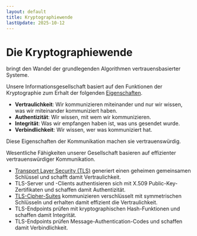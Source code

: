 ```yaml
---
layout: default
title: Kryptographiewende
lastUpdate: 2025-10-12
---
```

# Die Kryptographiewende

bringt den Wandel der grundlegenden Algorithmen vertrauensbasierter Systeme.

Unsere Informationsgesellschaft basiert auf den Funktionen der Kryptographie zum Erhalt der folgenden [Eigenschaften](https://de.wikipedia.org/wiki/Informationssicherheit#Motivation_und_Ziele_der_Informationssicherheit).

- __Vertraulichkeit__: Wir kommunizieren miteinander und nur wir wissen, was wir miteinander kommuniziert haben.
- __Authentizität__: Wir wissen, mit wem wir kommunizieren.
- __Integrität__: Was wir empfangen haben ist, was uns gesendet wurde.
- __Verbindlichkeit__: Wir wissen, wer was kommuniziert hat.

Diese Eigenschaften der Kommunikation machen sie vertrauenswürdig.

Wesentliche Fähigkeiten unserer Gesellschaft basieren auf effizienter vertrauenswürdiger Kommunikation.

- [Transport Layer Security (TLS)](https://datatracker.ietf.org/doc/html/rfc8446#section-1) generiert einen geheimen gemeinsamen Schlüssel und schafft damit Vertraulichkeit.
- TLS-Server und -Clients authentisieren sich mit X.509 Public-Key-Zertifikaten und schaffen damit Authentizität.
- [TLS-Cipher-Suites](https://datatracker.ietf.org/doc/html/rfc8446#section-4.1.2) kommunizieren verschlüsselt mit symmetrischen Schlüsseln und erhalten damit effizient die Vertraulichkeit.
- TLS-Endpoints prüfen mit kryptographischen Hash-Funktionen und schaffen damit Integrität.
- TLS-Endpoints prüfen Message-Authentication-Codes und schaffen damit Verbindlichkeit.
